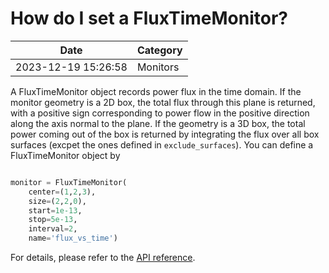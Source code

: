 # How do I set a FluxTimeMonitor?

| Date       | Category    |
|------------|-------------|
| 2023-12-19 15:26:58 | Monitors |


A FluxTimeMonitor object records power flux in the time domain. If the monitor geometry is a 2D box, the total flux through this plane is returned, with a positive sign corresponding to power flow in the positive direction along the axis normal to the plane. If the geometry is a 3D box, the total power coming out of the box is returned by integrating the flux over all box surfaces (excpet the ones defined in `exclude_surfaces`). You can define a FluxTimeMonitor object by 



```python

monitor = FluxTimeMonitor(
    center=(1,2,3),
    size=(2,2,0),
    start=1e-13,
    stop=5e-13,
    interval=2,
    name='flux_vs_time')

```



For details, please refer to the [API reference](https://docs.flexcompute.com/projects/tidy3d/en/latest/api/_autosummary/tidy3d.FluxTimeMonitor.html).